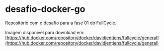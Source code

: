 # desafio-docker-go
 Repositório com o desafio para a fase 01 do FullCycle.
 
 Imagem disponível para download em: [https://hub.docker.com/repository/docker/davidjentjens/fullcycle/general](https://hub.docker.com/repository/docker/davidjentjens/fullcycle/general)
